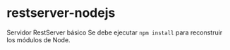 # restserver-nodejs
Servidor RestServer básico
Se debe ejecutar `npm install` para reconstruir los módulos de Node.


